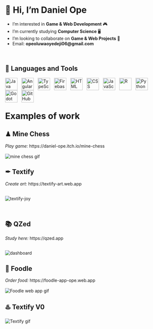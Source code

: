 <h1> 👋 Hi, I’m Daniel Ope </h1>
<ul>
  <li>I’m interested in <strong>Game & Web Development</strong> 🎮</li>
  <li>I’m currently studying <strong>Computer Science</strong> 🖥</li>
  <li>I’m looking to collaborate on <strong>Game & Web Projects</strong> 💞️</li>
  <li>Email: <strong>opeoluwaoyedeji06@gmail.com</strong></li>
</ul>
<br/>

<h2>🧰 Languages and Tools</h2>
<img align="left" alt="Java" title="Java" width="40px" style="padding-right:10px;" src="https://cdn.jsdelivr.net/gh/devicons/devicon/icons/java/java-original.svg"/>

<img align="left" alt="Angular" title="Angular" width="40px" style="padding-right:10px;" src="https://cdn.jsdelivr.net/gh/devicons/devicon/icons/angularjs/angularjs-plain.svg" />

<img align="left" alt="TypeScript" title="TypeScript" width="40px" style="padding-right:10px;" src="https://cdn.jsdelivr.net/gh/devicons/devicon/icons/typescript/typescript-plain.svg" />

<img align="left" alt="Firebase" title="Firebase" width="40px" style="padding-right:10px;" src="https://cdn.jsdelivr.net/gh/devicons/devicon/icons/firebase/firebase-plain.svg" />

<img align="left" alt="HTML" title="HTML" width="40px" style="padding-right:10px;" src="https://cdn.jsdelivr.net/gh/devicons/devicon/icons/html5/html5-plain.svg"/>

<img align="left" alt="CSS" title="CSS" width="40px" style="padding-right:10px;" src="https://cdn.jsdelivr.net/gh/devicons/devicon/icons/css3/css3-plain.svg"/>

<img align="left" alt="JavaScript" title="JavaScript" width="40px" style="padding-right:10px;" src="https://cdn.jsdelivr.net/gh/devicons/devicon/icons/javascript/javascript-plain.svg" />

<img align="left" alt="R" title="R" width="40px" style="padding-right:10px;" src="https://cdn.jsdelivr.net/gh/devicons/devicon/icons/r/r-original.svg" />

<img align="left" alt="Python" title="Python" width="40px" style="padding-right:10px;" src="https://cdn.jsdelivr.net/gh/devicons/devicon/icons/python/python-plain.svg" />

<img align="left" alt="Godot" title="Godot" width="40px" style="padding-right:10px;" src="https://cdn.jsdelivr.net/gh/devicons/devicon/icons/godot/godot-original.svg" />

<img align="left" alt="GitHub" title="GitHub" width="40px" style="padding-right:10px;" src="https://cdn.jsdelivr.net/gh/devicons/devicon/icons/github/github-original.svg" />
<br/><br/><br/><br/>

<h1>Examples of work</h1>
<h2>♟ Mine Chess</h2>
<i>Play game: </i>https://daniel-ope.itch.io/mine-chess <br/><br/>
<img src="https://user-images.githubusercontent.com/97707320/159814033-80fdc64b-f6f2-45ab-8069-54a2213c6cb7.gif" alt="mine chess gif"/>
<br/>

<h2>✒ Textify</h2>
<i>Create art: </i>https://textify-art.web.app <br/><br/>

![textify-joy](https://github.com/Daniel-Ope06/daniel-ope06/assets/97707320/f830406d-a1a3-43ef-87c9-4d0b3282b83f)

<br/>

<h2>📚 QZed</h2>
<i>Study here: </i>https://qzed.app <br/><br/>

![dashboard](https://github.com/Daniel-Ope06/daniel-ope06/assets/97707320/1b93f991-c9d9-470d-92e9-7fb79cf9072e)
<br/>

<h2>🚚 Foodle</h2>
<i>Order food: </i>https://foodle-app-ope.web.app <br/><br/>
<img src="https://github.com/Daniel-Ope06/Daniel-Ope06/assets/97707320/69014ceb-677d-4059-9e7d-ea5f3bec602c" alt="Foodle web app gif"/>
<br/>

<h2>♨️ Textify V0</h2>
<img src="https://user-images.githubusercontent.com/97707320/174207009-e13274a2-a602-4834-bf9f-bbc6a5789de6.png" alt="Textify gif"/>
<br/>
